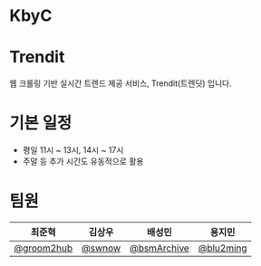 # KbyC

# Trendit
웹 크롤링 기반 실시간 트렌드 제공 서비스, Trendit(트렌딧) 입니다.

# 기본 일정
 * 평일 11시 ~ 13시, 14시 ~ 17시
 * 주말 등 추가 시간도 유동적으로 활용

# 팀원
| 최준혁 | 김상우 | 배성민 | 용지민 |
| -- | -- | - | -- |
| [@groom2hub](https://github.com/groom2hub) | [@swnow](https://github.com/swnow) | [@bsmArchive](https://github.com/bsmArchive) | [@blu2ming](https://github.com/blu2ming) |
